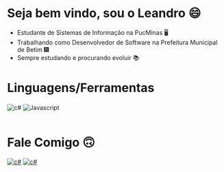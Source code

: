 # Seja bem vindo, sou o Leandro :smile:
 + Estudante de Sistemas de Informação na PucMinas :desktop_computer:
 + Trabalhando como Desenvolvedor de Software na Prefeitura Municipal de Betim 🎆
 + Sempre estudando e procurando evoluir :books:
# Linguagens/Ferramentas
<div style="display: inline_block">
<img align="center" alt="c#" src="https://img.shields.io/badge/C%23-239120?style=for-the-badge&logo=c-sharp&logoColor=white">
<img align="center" alt="Javascript" src="https://img.shields.io/badge/JavaScript-F7DF1E?style=for-the-badge&logo=javascript&logoColor=black">
</div><br>

# Fale Comigo :upside_down_face:
<div style="display: inline_block">
<a href="mailto:henrique.le.santos@gmail.com" target="_blank"><img align="center" alt="c#" src="https://img.shields.io/badge/Gmail-D14836?style=for-the-badge&logo=gmail&logoColor=white"></a>
<a href="https://www.linkedin.com/in/leandro-santos-742364217/" target="_blank" ><img align="center" alt="c#" src="https://img.shields.io/badge/LinkedIn-0077B5?style=for-the-badge&logo=linkedin&logoColor=white"></a>
</div>
